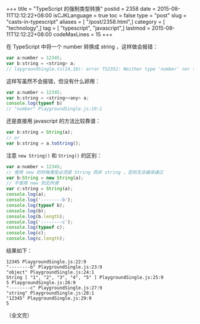 +++
title = "TypeScript 的强制类型转换"
postid = 2358
date = 2015-08-11T12:12:22+08:00
isCJKLanguage = true
toc = false
type = "post"
slug = "casts-in-typescript"
aliases = [ "/post/2358.html",]
category = [ "technology",]
tag = [ "typescript", "javascript",]
lastmod = 2015-08-11T12:12:22+08:00
codeMaxLines = 15
+++


在 TypeScript 中将一个 number 转换成 string ，这样做会报错：

``` javascript
var a:number = 12345;
var b:string = <string> a;
// laygroundSingle.ts(24,18): error TS2352: Neither type 'number' nor type 'string' is assignable to the other.
```

这样写虽然不会报错，但没有什么卵用：<!--more-->

``` javascript
var a:number = 12345;
var b:string = <string><any> a;
console.log(typeof b)
// "number" PlaygroundSingle.js:19:1
```

还是直接用 javascript 的方法比较靠谱：

``` javascript
var b:string = String(a);
// or
var b:string = a.toString();
```

注意 `new String()` 和 `String()` 的区别：

``` javascript
var a:number = 12345;
// 使用 new 的时候类型必须是 String 而非 string ，否则无法编译通过
var b:String = new String(a);
// 不使用 new 则无所谓
var c:string = String(a);
console.log(a);
console.log('--------b');
console.log(typeof b);
console.log(b);
console.log(b.length);
console.log('--------c');
console.log(typeof c);
console.log(c);
console.log(c.length);
```

结果如下：

```
12345 PlaygroundSingle.js:22:9
"--------b" PlaygroundSingle.js:23:9
"object" PlaygroundSingle.js:24:1
String [ "1", "2", "3", "4", "5" ] PlaygroundSingle.js:25:9
5 PlaygroundSingle.js:26:9
"--------c" PlaygroundSingle.js:27:9
"string" PlaygroundSingle.js:28:1
"12345" PlaygroundSingle.js:29:9
5
```

（全文完）
